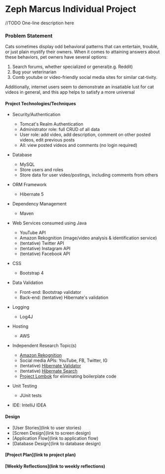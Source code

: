 # Zeph Marcus Individual Project

//TODO One-line description here

### Problem Statement

Cats sometimes display odd behavioral patterns that can 
entertain, trouble, or just plain mystify their owners. 
When it comes to attaining answers about these 
behaviors, pet owners have several options: 
1. Search forums, whether specialized or general(e.g. Reddit) 
2. Bug your veterinarian 
3. Comb youtube or video-friendly social media sites for similar cat-tivity.


Additionally, internet users seem to demonstrate an 
insatiable lust for cat videos in general, and 
this app helps to satisfy a more universal 



#### Project Technologies/Techniques

* Security/Authentication
    + Tomcat's Realm Authentication
    + Administrator role: full CRUD of all data
    + User role: add video, add description, comment on other posted videos, edit previous posts
    + All: view posted videos and comments (no login required)

* Database
    + MySQL
    + Store users and roles
    + Store data for user video/postings, including comments from others

* ORM Framework
    + Hibernate 5

* Dependency Management
    + Maven

* Web Services consumed using Java
    + YouTube API
    + Amazon Rekognition (image/video analysis & identification service)
    + (tentative) Twitter API
    + (tentative) Instagram API
    + (tentative) Facebook API

* CSS
    + Bootstrap 4

* Data Validation
    * Front-end: Bootstrap validator
    * Back-end: (tentative) Hibernate's validation
    
* Logging
    + Log4J

* Hosting
    + AWS

* Independent Research Topic(s)
    + [Amazon Rekognition](https://aws.amazon.com/rekognition/)
    + Social media APIs: YouTube, FB, Twitter, IG
    + (tentative) [Hibernate Validator](https://hibernate.org/validator/)
    + (tentative) [Hibernate Search](https://hibernate.org/search/)
    + [Project Lombok](https://projectlombok.org/) for eliminating boilerplate code
    
* Unit Testing
    + JUnit tests

* IDE: IntelliJ IDEA

#### Design

+ [User Stories](link to user stories)
+ [Screen Design](link to screen design)
+ [Application Flow](link to application flow)
+ [Database Design](link to database design)

#### [Project Plan](link to project plan)

#### [Weekly Reflections](link to weekly reflections)  